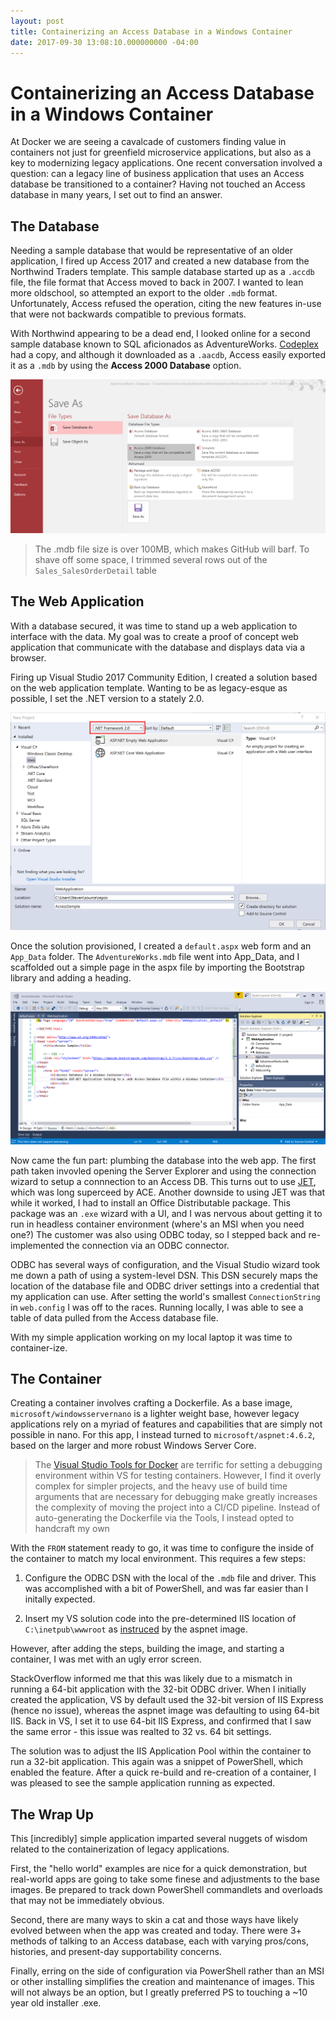 ```yaml
---
layout: post
title: Containerizing an Access Database in a Windows Container
date: 2017-09-30 13:08:10.000000000 -04:00
---
```


# Containerizing an Access Database in a Windows Container

At Docker we are seeing a cavalcade of customers finding value in containers not just for greenfield microservice applications, but also as a key to modernizing legacy applications. One recent conversation involved a question: can a legacy line of business application that uses an Access database be transitioned to a container? Having not touched an Access database in many years, I set out to find an answer. 

## The Database

Needing a sample database that would be representative of an older application, I fired up Access 2017 and created a new database from the Northwind Traders template. This sample database started up as a `.accdb` file, the file format that Access moved to back in 2007. I wanted to lean more oldschool, so attempted an export to the older `.mdb` format. Unfortunately, Access refused the operation, citing the new features in-use that were not backwards compatible to previous formats.

With Northwind appearing to be a dead end, I looked online for a second sample database known to SQL aficionados as AdventureWorks. [Codeplex](https://adventureworksaccess.codeplex.com/) had a copy, and although it downloaded as a `.aacdb`, Access easily exported it as a `.mdb` by using the **Access 2000 Database** option.

![image](/content/images/2017/09/image001.png)

> The .mdb file size is over 100MB, which makes GitHub will barf. To shave off some space, I trimmed several rows out of the `Sales_SalesOrderDetail` table

## The Web Application

With a database secured, it was time to stand up a web application to interface with the data. My goal was to create a proof of concept web application that communicate with the database and displays data via a browser. 

Firing up Visual Studio 2017 Community Edition, I created a solution based on the web application template. Wanting to be as legacy-esque as possible, I set the .NET version to a stately 2.0.

![image](/content/images/2017/09/image002.png)

Once the solution provisioned, I created a `default.aspx` web form and an `App_Data` folder. The `AdventureWorks.mdb` file went into App_Data, and I scaffolded out a simple page in the aspx file by importing the Bootstrap library and adding a heading. 

![image](/content/images/2017/09/image003.png)

Now came the fun part: plumbing the database into the web app. The first path taken invovled opening the Server Explorer and using the connection wizard to setup a connnection to an Access DB. This turns out to use [JET](https://en.wikipedia.org/wiki/Microsoft_Jet_Database_Engine), which was long superceed by ACE. Another downside to using JET was that while it worked, I had to install an Office Distributable package. This package was an `.exe` wizard with a UI, and I was nervous about getting it to run in headless container environment (where's an MSI when you need one?) The customer was also using ODBC today, so I stepped back and re-implemented the connection via an ODBC connector. 

ODBC has several ways of configuration, and the Visual Studio wizard took me down a path of using a system-level DSN. This DSN securely maps the location of the database file and ODBC driver settings into a credential that my application can use. After setting the world's smallest `ConnectionString` in `web.config` I was off to the races. Running locally, I was able to see a table of data pulled from the Access database file.

With my simple application working on my local laptop it was time to container-ize.

## The Container

Creating a container involves crafting a Dockerfile. As a base image, `microsoft/windowsservernano` is a lighter weight base, however legacy applications rely on a myriad of features and capabilities that are simply not possible in nano. For this app, I instead turned to `microsoft/aspnet:4.6.2`, based on the larger and more robust Windows Server Core. 

> The [Visual Studio Tools for Docker](https://docs.microsoft.com/en-us/dotnet/core/docker/visual-studio-tools-for-docker) are terrific for setting a debugging environment within VS for testing containers. However, I find it overly complex for simpler projects, and the heavy use of build time arguments that are necessary for debugging make greatly increases the complexity of moving the project into a CI/CD pipeline. Instead of auto-generating the Dockerfile via the Tools, I instead opted to handcraft my own

With the `FROM` statement ready to go, it was time to configure the inside of the container to match my local environment. This requires a few steps:

1. Configure the ODBC DSN with the local of the `.mdb` file and driver. This was accomplished with a bit of PowerShell, and was far easier than I initally expected.

1. Insert my VS solution code into the pre-determined IIS location of `C:\inetpub\wwwroot` as [instruced](https://hub.docker.com/r/microsoft/aspnet/) by the aspnet image.

However, after adding the steps, building the image, and starting a container, I was met with an ugly error screen. 

StackOverflow informed me that this was likely due to a mismatch in running a 64-bit application with the 32-bit ODBC driver. When I initially created the application, VS by default used the 32-bit version of IIS Express (hence no issue), whereas the aspnet image was defaulting to using 64-bit IIS. Back in VS, I set it to use 64-bit IIS Express, and confirmed that I saw the same error - this issue was realted to 32 vs. 64 bit settings.

The solution was to adjust the IIS Application Pool within the container to run a 32-bit application. This again was a snippet of PowerShell, which enabled the feature. After a quick re-build and re-creation of a container, I was pleased to see the sample application running as expected.

## The Wrap Up

This [incredibly] simple application imparted several nuggets of wisdom related to the containerization of legacy applications. 

First, the "hello world" examples are nice for a quick demonstration, but real-world apps are going to take some finese and adjustments to the base images. Be prepared to track down PowerShell commandlets and overloads that may not be immediately obvious.

Second, there are many ways to skin a cat and those ways have likely evolved between when the app was created and today. There were 3+ methods of talking to an Access database, each with varying pros/cons, histories, and present-day supportability concerns. 

Finally, erring on the side of configuration via PowerShell rather than an MSI or other installing simplifies the creation and maintenance of images. This will not always be an option, but I greatly preferred PS to touching a ~10 year old installer .exe.
